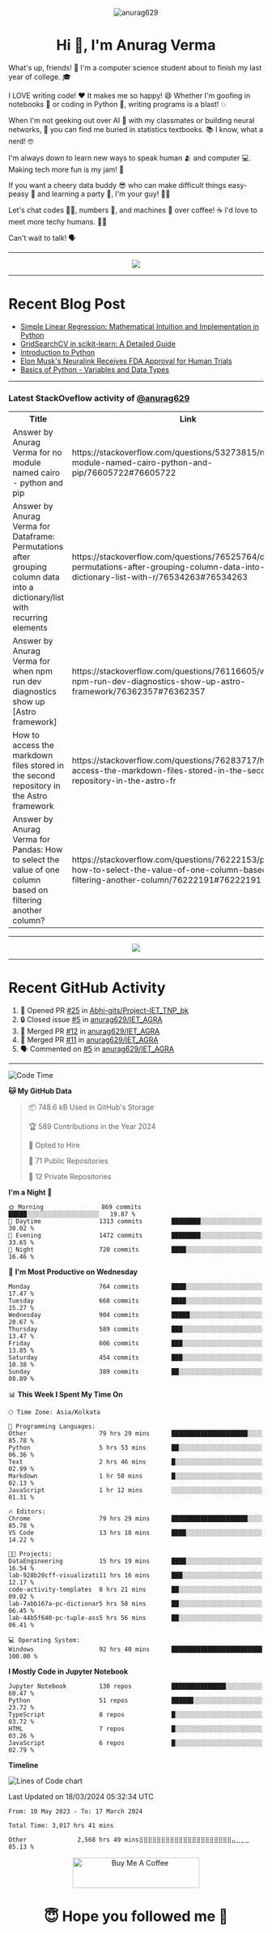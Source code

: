 

<p align="center"> <img src="https://komarev.com/ghpvc/?username=anurag629&label=Profile%20views&color=0e75b6&style=flat" alt="anurag629" /> </p>

<h1 align="center">Hi 👋, I'm Anurag Verma</h1>

What's up, friends! 👋 I'm a computer science student about to finish my last year of college. 🎓

I LOVE writing code! ❤️ It makes me so happy! 😄 Whether I'm goofing in notebooks 📓 or coding in Python 🐍, writing programs is a blast! 💥

When I'm not geeking out over AI 🤖 with my classmates or building neural networks, 🧠 you can find me buried in statistics textbooks. 📚 I know, what a nerd! 🤓

I'm always down to learn new ways to speak human 🫂 and computer 💻. Making tech more fun is my jam! 🍇

If you want a cheery data buddy 😎 who can make difficult things easy-peasy 🥝 and learning a party 🎉, I'm your guy! 🙋‍♂️

Let's chat codes 👨‍💻, numbers 🧮, and machines 🤖 over coffee! ☕ I'd love to meet more techy humans. 💁‍♂️

Can't wait to talk! 🗣️

---

<p align="center">
  <img src="https://spotify-github-profile.vercel.app/api/view.svg?uid=mwvywke3fo2gajpenodnmobfh&cover_image=true&theme=default&show_offline=false&background_color=121212&interchange=false&bar_color=53b14f&bar_color_cover=true">
</p>

---

# Recent Blog Post

<!-- BLOG-POST-LIST:START -->
- [Simple Linear Regression: Mathematical Intuition and Implementation in Python](https://codercops.tech/blog/machine-learning-algorithms/simple-linear-regression-mathematical-intuation)
- [GridSearchCV in scikit-learn: A Detailed Guide](https://codercops.tech/blog/gridsearchcv-in-scikit-learn-a-detailed-guide)
- [Introduction to Python](https://codercops.tech/blog/python-tutorial/introduction-to-python)
- [Elon Musk&#39;s Neuralink Receives FDA Approval for Human Trials](https://codercops.tech/blog/elon-musks-neuralink-receives-fda-approval-for-human-trials)
- [Basics of Python - Variables and Data Types](https://codercops.tech/blog/python-basics-of-python-variables-and-data-types)
<!-- BLOG-POST-LIST:END -->

---

### Latest StackOveflow activity of [@anurag629](https://github.com/anurag629)
<table>
  <tr><th>Title</th><th>Link</th></tr>
  <!-- STACKOVERFLOW:START --><tr><td>Answer by Anurag Verma for no module named cairo - python and pip</td><td>https://stackoverflow.com/questions/53273815/no-module-named-cairo-python-and-pip/76605722#76605722</td></tr><tr><td>Answer by Anurag Verma for Dataframe: Permutations after grouping column data into a dictionary/list with recurring elements</td><td>https://stackoverflow.com/questions/76525764/dataframe-permutations-after-grouping-column-data-into-a-dictionary-list-with-r/76534263#76534263</td></tr><tr><td>Answer by Anurag Verma for when npm run dev diagnostics show up [Astro framework]</td><td>https://stackoverflow.com/questions/76116605/when-npm-run-dev-diagnostics-show-up-astro-framework/76362357#76362357</td></tr><tr><td>How to access the markdown files stored in the second repository in the Astro framework</td><td>https://stackoverflow.com/questions/76283717/how-to-access-the-markdown-files-stored-in-the-second-repository-in-the-astro-fr</td></tr><tr><td>Answer by Anurag Verma for Pandas: How to select the value of one column based on filtering another column?</td><td>https://stackoverflow.com/questions/76222153/pandas-how-to-select-the-value-of-one-column-based-on-filtering-another-column/76222191#76222191</td></tr><!-- STACKOVERFLOW:END -->
</table>

---

<p align="center">
  <img alig src="https://github-profile-trophy.vercel.app/?username=anurag629&theme=onedark&column=-1" />
</p>

---

# Recent GitHub Activity
<!--START_SECTION:activity-->
1. 💪 Opened PR [#25](https://github.com/Abhi-gits/Project-IET_TNP_bk/pull/25) in [Abhi-gits/Project-IET_TNP_bk](https://github.com/Abhi-gits/Project-IET_TNP_bk)
2. 🔒 Closed issue [#5](https://github.com/anurag629/IET_AGRA/issues/5) in [anurag629/IET_AGRA](https://github.com/anurag629/IET_AGRA)
3. 🎉 Merged PR [#12](https://github.com/anurag629/IET_AGRA/pull/12) in [anurag629/IET_AGRA](https://github.com/anurag629/IET_AGRA)
4. 🎉 Merged PR [#11](https://github.com/anurag629/IET_AGRA/pull/11) in [anurag629/IET_AGRA](https://github.com/anurag629/IET_AGRA)
5. 🗣 Commented on [#5](https://github.com/anurag629/IET_AGRA/issues/5#issuecomment-1854540580) in [anurag629/IET_AGRA](https://github.com/anurag629/IET_AGRA)
<!--END_SECTION:activity-->

---

<!--START_SECTION:waka-->
![Code Time](http://img.shields.io/badge/Code%20Time-3%2C018%20hrs%2010%20mins-blue)

**🐱 My GitHub Data** 

> 📦 748.6 kB Used in GitHub's Storage 
 > 
> 🏆 589 Contributions in the Year 2024
 > 
> 💼 Opted to Hire
 > 
> 📜 71 Public Repositories 
 > 
> 🔑 12 Private Repositories 
 > 
**I'm a Night 🦉** 

```text
🌞 Morning                869 commits         █████░░░░░░░░░░░░░░░░░░░░   19.87 % 
🌆 Daytime                1313 commits        ████████░░░░░░░░░░░░░░░░░   30.02 % 
🌃 Evening                1472 commits        ████████░░░░░░░░░░░░░░░░░   33.65 % 
🌙 Night                  720 commits         ████░░░░░░░░░░░░░░░░░░░░░   16.46 % 
```
📅 **I'm Most Productive on Wednesday** 

```text
Monday                   764 commits         ████░░░░░░░░░░░░░░░░░░░░░   17.47 % 
Tuesday                  668 commits         ████░░░░░░░░░░░░░░░░░░░░░   15.27 % 
Wednesday                904 commits         █████░░░░░░░░░░░░░░░░░░░░   20.67 % 
Thursday                 589 commits         ███░░░░░░░░░░░░░░░░░░░░░░   13.47 % 
Friday                   606 commits         ███░░░░░░░░░░░░░░░░░░░░░░   13.85 % 
Saturday                 454 commits         ███░░░░░░░░░░░░░░░░░░░░░░   10.38 % 
Sunday                   389 commits         ██░░░░░░░░░░░░░░░░░░░░░░░   08.89 % 
```


📊 **This Week I Spent My Time On** 

```text
🕑︎ Time Zone: Asia/Kolkata

💬 Programming Languages: 
Other                    79 hrs 29 mins      █████████████████████░░░░   85.78 % 
Python                   5 hrs 53 mins       ██░░░░░░░░░░░░░░░░░░░░░░░   06.36 % 
Text                     2 hrs 46 mins       █░░░░░░░░░░░░░░░░░░░░░░░░   02.99 % 
Markdown                 1 hr 58 mins        █░░░░░░░░░░░░░░░░░░░░░░░░   02.13 % 
JavaScript               1 hr 12 mins        ░░░░░░░░░░░░░░░░░░░░░░░░░   01.31 % 

🔥 Editors: 
Chrome                   79 hrs 29 mins      █████████████████████░░░░   85.78 % 
VS Code                  13 hrs 10 mins      ████░░░░░░░░░░░░░░░░░░░░░   14.22 % 

🐱‍💻 Projects: 
DataEngineering          15 hrs 19 mins      ████░░░░░░░░░░░░░░░░░░░░░   16.54 % 
lab-928b20cff-visualizati11 hrs 16 mins      ███░░░░░░░░░░░░░░░░░░░░░░   12.17 % 
code-activity-templates  8 hrs 21 mins       ██░░░░░░░░░░░░░░░░░░░░░░░   09.02 % 
lab-7abb167a-pc-dictionar5 hrs 58 mins       ██░░░░░░░░░░░░░░░░░░░░░░░   06.45 % 
lab-44b5f640-pc-tuple-ass5 hrs 56 mins       ██░░░░░░░░░░░░░░░░░░░░░░░   06.41 % 

💻 Operating System: 
Windows                  92 hrs 40 mins      █████████████████████████   100.00 % 
```

**I Mostly Code in Jupyter Notebook** 

```text
Jupyter Notebook         130 repos           ███████████████░░░░░░░░░░   60.47 % 
Python                   51 repos            ██████░░░░░░░░░░░░░░░░░░░   23.72 % 
TypeScript               8 repos             █░░░░░░░░░░░░░░░░░░░░░░░░   03.72 % 
HTML                     7 repos             █░░░░░░░░░░░░░░░░░░░░░░░░   03.26 % 
JavaScript               6 repos             █░░░░░░░░░░░░░░░░░░░░░░░░   02.79 % 
```



**Timeline**

![Lines of Code chart](https://raw.githubusercontent.com/anurag629/anurag629/main/assets/bar_graph.png)


 Last Updated on 18/03/2024 05:32:34 UTC
<!--END_SECTION:waka-->

<!--START_SECTION:waka-simple-->

```text
From: 10 May 2023 - To: 17 March 2024

Total Time: 3,017 hrs 41 mins

Other              2,568 hrs 49 mins⣿⣿⣿⣿⣿⣿⣿⣿⣿⣿⣿⣿⣿⣿⣿⣿⣿⣿⣿⣿⣿⣤⣀⣀⣀   85.13 %
```

<!--END_SECTION:waka-simple-->

<p align="center"> 
<a href="https://www.buymeacoffee.com/anurag629" target="_blank"><img src="https://cdn.buymeacoffee.com/buttons/default-orange.png" alt="Buy Me A Coffee" height="60" width="250"></a>
</p>


<h1 align="center"> 😇 Hope you followed me 🥰  </h1>
